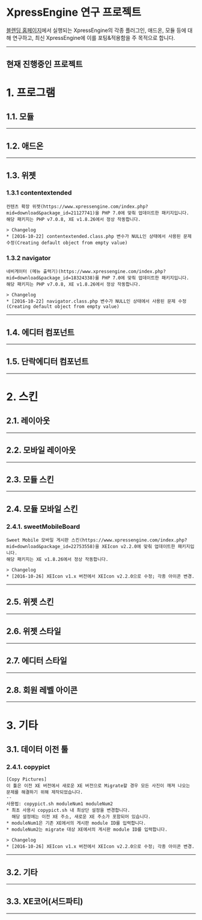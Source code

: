 XpressEngine 연구 프로젝트
==========================

[블렌딩 홈페이지](http://home.blending.kr)에서 실행되는 XpressEngine의 각종 플러그인, 애드온, 모듈 등에 대해 연구하고, 최신 XpressEngine에 이를 포팅&적용함을 주 목적으로 합니다.

***
현재 진행중인 프로젝트
----------------------

# 1. 프로그램
## 1.1. 모듈

***
## 1.2. 애드온

***
## 1.3. 위젯
### 1.3.1 contentextended
	컨텐츠 확장 위젯(https://www.xpressengine.com/index.php?mid=download&package_id=21127741)을 PHP 7.0에 맞춰 업데이트한 패키지입니다.
	해당 패키지는 PHP v7.0.8, XE v1.8.26에서 정상 작동합니다.

	> Changelog
	* [2016-10-22] contentextended.class.php 변수가 NULL인 상태에서 사용된 문제 수정(Creating default object from empty value)

### 1.3.2 navigator
	네비게이터 (메뉴 출력기)(https://www.xpressengine.com/index.php?mid=download&package_id=18324338)를 PHP 7.0에 맞춰 업데이트한 패키지입니다.
	해당 패키지는 PHP v7.0.8, XE v1.8.26에서 정상 작동합니다.

	> Changelog
	* [2016-10-22] navigator.class.php 변수가 NULL인 상태에서 사용된 문제 수정(Creating default object from empty value)
***
## 1.4. 에디터 컴포넌트

***
## 1.5. 단락에디터 컴포넌트

***
# 2. 스킨
## 2.1. 레이아웃

***
## 2.2. 모바일 레이아웃

***
## 2.3. 모듈 스킨

***
## 2.4. 모듈 모바일 스킨
### 2.4.1. sweetMobileBoard
	Sweet Mobile 모바일 게시판 스킨(https://www.xpressengine.com/index.php?mid=download&package_id=22753558)을 XEIcon v2.2.0에 맞춰 업데이트한 패키지입니다.
	해당 패키지는 XE v1.8.26에서 정상 작동합니다.
	
	> Changelog
	* [2016-10-26] XEIcon v1.x 버전에서 XEIcon v2.2.0으로 수정; 각종 아이콘 변경.

***
## 2.5. 위젯 스킨

***
## 2.6. 위젯 스타일

***
## 2.7. 에디터 스타일

***
## 2.8. 회원 레벨 아이콘

***
# 3. 기타
## 3.1. 데이터 이전 툴
### 2.4.1. copypict
	[Copy Pictures]
	이 툴은 이전 XE 버전에서 새로운 XE 버전으로 Migrate할 경우 모든 사진이 깨져 나오는 문제를 해결하기 위해 제작되었습니다.
	--
	사용법: copypict.sh moduleNum1 moduleNum2
	* 최초 사용시 copypict.sh 내 최상단 설정을 변경합니다.
	  해당 설정에는 이전 XE 주소, 새로운 XE 주소가 포함되어 있습니다.
	* moduleNum1은 기존 XE에서의 게시판 module ID를 입력합니다.
	* moduleNum2는 migrate 대상 XE에서의 게시판 module ID를 입력합니다.
	
	> Changelog
	* [2016-10-26] XEIcon v1.x 버전에서 XEIcon v2.2.0으로 수정; 각종 아이콘 변경.


***
## 3.2. 기타

***
## 3.3. XE코어(서드파티)


***